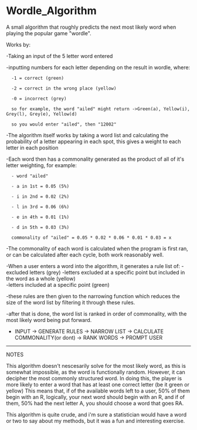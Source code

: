 # Wordle_Algorithm
A small algorithm that roughly predicts the next most likely word when playing the popular game "wordle".

Works by:

-Taking an input of the 5 letter word entered

-inputting numbers for each letter depending on the result in wordle, where:

      -1 = correct (green)
      
      -2 = correct in the wrong place (yellow)
      
      -0 = incorrect (grey)
      
      so for example, the word "ailed" might return ->Green(a), Yellow(i), Grey(l), Grey(e), Yellow(d)
      
      so you would enter "ailed", then "12002"

-The algorithm itself works by taking a word list and calculating the probability of a letter appearing in each spot, this gives a weight to each letter in each position

-Each word then has a commonality generated as the product of all of it's letter weighting, for example:

      - word "ailed"
      
      - a in 1st = 0.05 (5%)
      
      - i in 2nd = 0.02 (2%)
      
      - l in 3rd = 0.06 (6%)
      
      - e in 4th = 0.01 (1%)
      
      - d in 5th = 0.03 (3%)
       
      commonality of "ailed" = 0.05 * 0.02 * 0.06 * 0.01 * 0.03 = x

-The commonality of each word is calculated when the program is first ran, or can be calculated after each cycle, both work reasonably well.

-When a user enters a word into the algorithm, it generates a rule list of:
      -excluded letters (grey)
      -letters excluded at a specific point but included in the word as a whole (yellow)  
      -letters included at a specific point (green)

-these rules are then given to the narrowing function which reduces the size of the word list by filtering it through these rules.

-after that is done, the word list is ranked in order of commonality, with the most likely word being put forward.

- INPUT -> GENERATE RULES -> NARROW LIST -> CALCULATE COMMONALITY(or dont) -> RANK WORDS -> PROMPT USER

---
NOTES

This algorithm doesn't nescesarily solve for the most likely word, as this is somewhat impossible, as the word is functionally random.
However, it can decipher the most commonly structured word.
In doing this, the player is more likely to enter a word that has at least one correct letter (be it green or yellow)
This means that, if of the available words left to a user, 50% of them begin with an R, logically, your next word should begin with an R, and if of them, 50% had the next letter A, you should choose a word that goes RA.

This algorithm is quite crude, and i'm sure a statistician would have a word or two to say about my methods, but it was a fun and interesting exercise.
